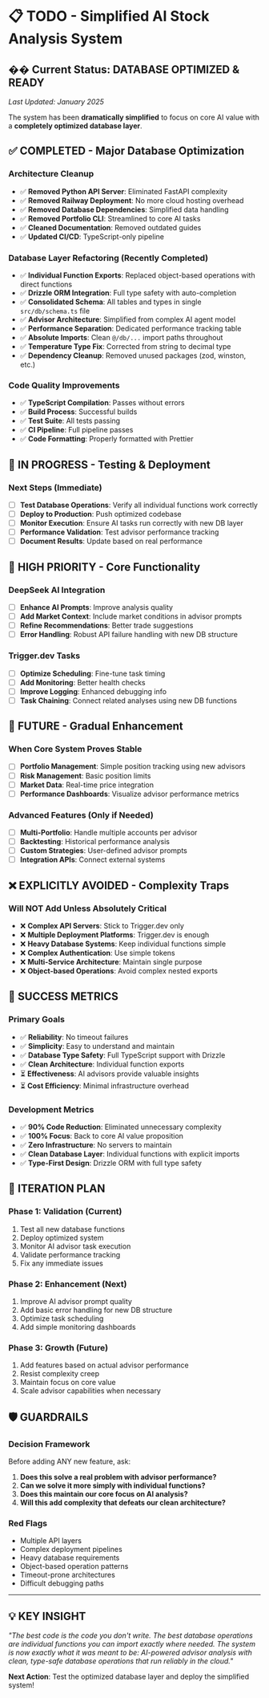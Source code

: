 # 📋 TODO - Simplified AI Stock Analysis System

## �� Current Status: **DATABASE OPTIMIZED & READY**

_Last Updated: January 2025_

The system has been **dramatically simplified** to focus on core AI value with a **completely optimized database layer**.

## ✅ **COMPLETED** - Major Database Optimization

### Architecture Cleanup

- ✅ **Removed Python API Server**: Eliminated FastAPI complexity
- ✅ **Removed Railway Deployment**: No more cloud hosting overhead
- ✅ **Removed Database Dependencies**: Simplified data handling
- ✅ **Removed Portfolio CLI**: Streamlined to core AI tasks
- ✅ **Cleaned Documentation**: Removed outdated guides
- ✅ **Updated CI/CD**: TypeScript-only pipeline

### Database Layer Refactoring (Recently Completed)

- ✅ **Individual Function Exports**: Replaced object-based operations with direct functions
- ✅ **Drizzle ORM Integration**: Full type safety with auto-completion
- ✅ **Consolidated Schema**: All tables and types in single `src/db/schema.ts` file
- ✅ **Advisor Architecture**: Simplified from complex AI agent model
- ✅ **Performance Separation**: Dedicated performance tracking table
- ✅ **Absolute Imports**: Clean `@/db/...` import paths throughout
- ✅ **Temperature Type Fix**: Corrected from string to decimal type
- ✅ **Dependency Cleanup**: Removed unused packages (zod, winston, etc.)

### Code Quality Improvements

- ✅ **TypeScript Compilation**: Passes without errors
- ✅ **Build Process**: Successful builds
- ✅ **Test Suite**: All tests passing
- ✅ **CI Pipeline**: Full pipeline passes
- ✅ **Code Formatting**: Properly formatted with Prettier

## 🚧 **IN PROGRESS** - Testing & Deployment

### Next Steps (Immediate)

- [ ] **Test Database Operations**: Verify all individual functions work correctly
- [ ] **Deploy to Production**: Push optimized codebase
- [ ] **Monitor Execution**: Ensure AI tasks run correctly with new DB layer
- [ ] **Performance Validation**: Test advisor performance tracking
- [ ] **Document Results**: Update based on real performance

## 🎯 **HIGH PRIORITY** - Core Functionality

### DeepSeek AI Integration

- [ ] **Enhance AI Prompts**: Improve analysis quality
- [ ] **Add Market Context**: Include market conditions in advisor prompts
- [ ] **Refine Recommendations**: Better trade suggestions
- [ ] **Error Handling**: Robust API failure handling with new DB structure

### Trigger.dev Tasks

- [ ] **Optimize Scheduling**: Fine-tune task timing
- [ ] **Add Monitoring**: Better health checks
- [ ] **Improve Logging**: Enhanced debugging info
- [ ] **Task Chaining**: Connect related analyses using new DB functions

## 🔮 **FUTURE** - Gradual Enhancement

### When Core System Proves Stable

- [ ] **Portfolio Management**: Simple position tracking using new advisors
- [ ] **Risk Management**: Basic position limits
- [ ] **Market Data**: Real-time price integration
- [ ] **Performance Dashboards**: Visualize advisor performance metrics

### Advanced Features (Only if Needed)

- [ ] **Multi-Portfolio**: Handle multiple accounts per advisor
- [ ] **Backtesting**: Historical performance analysis
- [ ] **Custom Strategies**: User-defined advisor prompts
- [ ] **Integration APIs**: Connect external systems

## ❌ **EXPLICITLY AVOIDED** - Complexity Traps

### Will NOT Add Unless Absolutely Critical

- ❌ **Complex API Servers**: Stick to Trigger.dev only
- ❌ **Multiple Deployment Platforms**: Trigger.dev is enough
- ❌ **Heavy Database Systems**: Keep individual functions simple
- ❌ **Complex Authentication**: Use simple tokens
- ❌ **Multi-Service Architecture**: Maintain single purpose
- ❌ **Object-based Operations**: Avoid complex nested exports

## 🎉 **SUCCESS METRICS**

### Primary Goals

- ✅ **Reliability**: No timeout failures
- ✅ **Simplicity**: Easy to understand and maintain
- ✅ **Database Type Safety**: Full TypeScript support with Drizzle
- ✅ **Clean Architecture**: Individual function exports
- ⏳ **Effectiveness**: AI advisors provide valuable insights
- ⏳ **Cost Efficiency**: Minimal infrastructure overhead

### Development Metrics

- ✅ **90% Code Reduction**: Eliminated unnecessary complexity
- ✅ **100% Focus**: Back to core AI value proposition
- ✅ **Zero Infrastructure**: No servers to maintain
- ✅ **Clean Database Layer**: Individual functions with explicit imports
- ✅ **Type-First Design**: Drizzle ORM with full type safety

## 🔄 **ITERATION PLAN**

### Phase 1: Validation (Current)

1. Test all new database functions
2. Deploy optimized system
3. Monitor AI advisor task execution
4. Validate performance tracking
5. Fix any immediate issues

### Phase 2: Enhancement (Next)

1. Improve AI advisor prompt quality
2. Add basic error handling for new DB structure
3. Optimize task scheduling
4. Add simple monitoring dashboards

### Phase 3: Growth (Future)

1. Add features based on actual advisor performance
2. Resist complexity creep
3. Maintain focus on core value
4. Scale advisor capabilities when necessary

## 🛡️ **GUARDRAILS**

### Decision Framework

Before adding ANY new feature, ask:

1. **Does this solve a real problem with advisor performance?**
2. **Can we solve it more simply with individual functions?**
3. **Does this maintain our core focus on AI analysis?**
4. **Will this add complexity that defeats our clean architecture?**

### Red Flags

- Multiple API layers
- Complex deployment pipelines
- Heavy database requirements
- Object-based operation patterns
- Timeout-prone architectures
- Difficult debugging paths

---

## 💡 **KEY INSIGHT**

_"The best code is the code you don't write. The best database operations are individual functions you can import exactly where needed. The system is now exactly what it was meant to be: AI-powered advisor analysis with clean, type-safe database operations that run reliably in the cloud."_

**Next Action**: Test the optimized database layer and deploy the simplified system!
